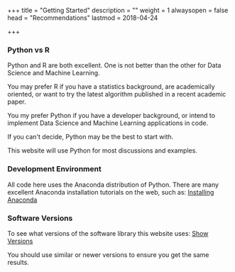 +++
title = "Getting Started"
description = ""
weight = 1
alwaysopen = false
head = "<label>Recommendations</label>"
lastmod = 2018-04-24

+++

### Python vs R

Python and R are both excellent.  One is not better than the other for Data Science and Machine Learning.

You may prefer R if you have a statistics background, are academically oriented, or want to try the latest algorithm published in a recent academic paper.

You my prefer Python if you have a developer background, or intend to implement Data Science and Machine Learning applications in code.

If you can't decide, Python may be the best to start with. 

This website will use Python for most discussions and examples.

### Development Environment

All code here uses the Anaconda distribution of Python.   There are many excellent Anaconda installation tutorials on the web, such as:
<a href="https://www.youtube.com/watch?v=YJC6ldI3hWk" target="_blank">Installing Anaconda</a>

### Software Versions

To see what versions of the software  library this website uses:
<a href="http://nbviewer.jupyter.org/github/sdiehl28/tutorial-jupyter-notebooks/blob/master/snippets/ShowVersions.ipynb" target="_blank">Show Versions</a>

You should use similar or newer versions to ensure you get the same results.
